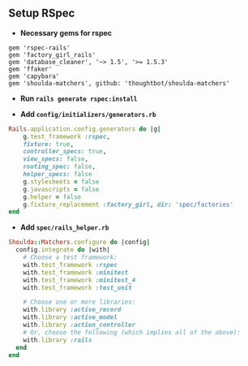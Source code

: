 ## Setup RSpec

* **Necessary gems for rspec**
```Gemfile
gem 'rspec-rails'
gem 'factory_girl_rails'
gem 'database_cleaner', '~> 1.5', '>= 1.5.3'
gem 'ffaker'
gem 'capybara'
gem 'shoulda-matchers', github: 'thoughtbot/shoulda-matchers'
```

* **Run `rails generate rspec:install`**


* **Add `config/initializers/generators.rb`**
```ruby
Rails.application.config.generators do |g|
    g.test_framework :rspec,
    fixture: true,
    controller_specs: true,
    view_specs: false,
    routing_spec: false,
    helper_specs: false
    g.stylesheets = false
    g.javascripts = false
    g.helper = false
    g.fixture_replacement :factory_girl, dir: 'spec/factories'
end
```
* **Add `spec/rails_helper.rb`**
```ruby
Shoulda::Matchers.configure do |config|
  config.integrate do |with|
    # Choose a test framework:
    with.test_framework :rspec
    with.test_framework :minitest
    with.test_framework :minitest_4
    with.test_framework :test_unit

    # Choose one or more libraries:
    with.library :active_record
    with.library :active_model
    with.library :action_controller
    # Or, choose the following (which implies all of the above):
    with.library :rails
  end
end
```